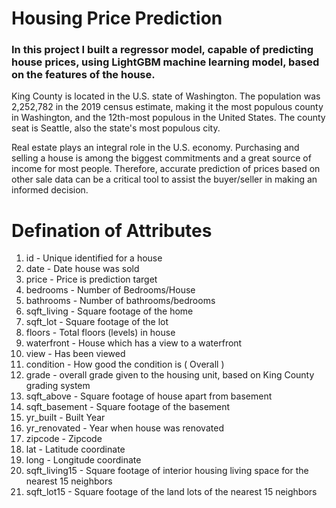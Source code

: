 # Housing Price Prediction

### In this project I built a regressor model, capable of predicting house prices, using LightGBM machine learning model, based on the features of the house.

King County is located in the U.S. state of Washington. The population was 2,252,782 in the 2019 census estimate, making it the most populous county in Washington, and the 12th-most populous in the United States. The county seat is Seattle, also the state's most populous city.

Real estate plays an integral role in the U.S. economy. Purchasing and selling a house is among the biggest commitments and a great source of income for most people. Therefore, accurate prediction of prices based on other sale data can be a critical tool to assist the buyer/seller in making an informed decision.

# Defination of Attributes
1. id - Unique identified for a house
2. date - Date house was sold
3. price - Price is prediction target
4. bedrooms - Number of Bedrooms/House
5. bathrooms - Number of bathrooms/bedrooms
6. sqft_living - Square footage of the home
7. sqft_lot - Square footage of the lot
8. floors - Total floors (levels) in house
9. waterfront - House which has a view to a waterfront
10. view - Has been viewed
11. condition - How good the condition is ( Overall )
12. grade - overall grade given to the housing unit, based on King County grading system
13. sqft_above - Square footage of house apart from basement
14. sqft_basement - Square footage of the basement
15. yr_built - Built Year
16. yr_renovated - Year when house was renovated
17. zipcode - Zipcode
18. lat - Latitude coordinate
20. long - Longitude coordinate
21. sqft_living15 - Square footage of interior housing living space for the nearest 15 neighbors
22. sqft_lot15 - Square footage of the land lots of the nearest 15 neighbors
